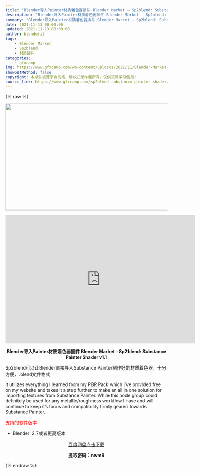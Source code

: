 ```yaml
---
title: "Blender导入Painter材质着色器插件 Blender Market – Sp2blend: Substance Painter Shader v1.1"
description: "Blender导入Painter材质着色器插件 Blender Market – Sp2blend: Substance Painter Shader v1.1 Sp2blend可以让Blender直..."
summary: "Blender导入Painter材质着色器插件 Blender Market – Sp2blend: Substance Painter Shader v1.1 Sp2blend可以让Blender直..."
date: 2021-11-13 00:00:00
updated: 2021-11-13 00:00:00
author: blenderit
tags: 
    - Blender Market
    - Sp2blend
    - 材质插件
categories:
    - gfxcamp
img: https://www.gfxcamp.com/wp-content/uploads/2021/11/Blender-Market-–-Sp2blend-Substance-Painter-Shader-v1.1.jpg
showGetMethod: false
copyright: 本插件资源来自网络，版权归原作者所有，仅供交流学习使用！
source_link: https://www.gfxcamp.com/sp2blend-substance-painter-shader/
---
```


{% raw %}
<div><p><img decoding="async" class="aligncenter size-full wp-image-100100" src="https://www.gfxcamp.com/wp-content/uploads/2021/11/Blender-Market-%E2%80%93-Sp2blend-Substance-Painter-Shader-v1.1.jpg" data-src="https://www.gfxcamp.com/wp-content/uploads/2021/11/Blender-Market-–-Sp2blend-Substance-Painter-Shader-v1.1.jpg" alt="" width="590" height="331" data-srcset="https://www.gfxcamp.com/wp-content/uploads/2021/11/Blender-Market-–-Sp2blend-Substance-Painter-Shader-v1.1.jpg 590w, https://www.gfxcamp.com/wp-content/uploads/2021/11/Blender-Market-–-Sp2blend-Substance-Painter-Shader-v1.1-150x84.jpg 150w" data-sizes="(max-width: 590px) 100vw, 590px"></p><p style="text-align: center;"><iframe loading="lazy" src="https://player.youku.com/embed/XNTgyMDEyMDkwOA==" width="590" height="400" frameborder="0" allowfullscreen="allowfullscreen" data-mce-fragment="1"></iframe></p><p style="text-align: center;"><strong>Blender导入Painter材质着色器插件 Blender Market – Sp2blend: Substance Painter Shader v1.1</strong></p><p>Sp2blend可以让Blender直接导入Substance Painter制作好的材质着色器，十分方便，.blend文件格式</p><p>It utilizes everything I learned from my PBR Pack which I’ve provided free on my website and takes it a step further to make an all in one solution for importing textures from Substance Painter. While this node group could definitely be used for any metallic/roughness workflow I have and will continue to keep it’s focus and compatibility firmly geared towards Substance Painter.</p><p><span style="color: #ff0000;">支持的软件版本</span></p><ul>
<li>Blender  2.7或者更高版本</li>
</ul><p style="text-align: center;"><a class="maxbutton-3 maxbutton maxbutton-baidu" target="_blank" rel="noopener" href="https://pan.baidu.com/s/1vAXLuXAMLoGQgEOMJtlk2w"><span class="mb-text">百度网盘点击下载</span></a></p><p style="text-align: center;"><strong>提取密码：nwm9</strong></p></div>
<div style="display: none">gfxcamp</div>
{% endraw %}